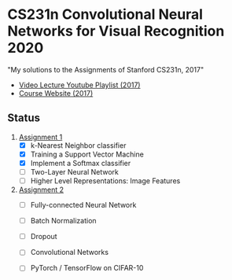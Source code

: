 # CS231n Convolutional Neural Networks for Visual Recognition 2020

"My solutions to the Assignments of Stanford CS231n, 2017"<br>

- [Video Lecture Youtube Playlist (2017)](https://www.youtube.com/playlist?list=PLC1qU-LWwrF64f4QKQT-Vg5Wr4qEE1Zxk)
- [Course Website (2017)](http://cs231n.stanford.edu/2017/)

## Status
1. [Assignment 1](./assignment1/assignment1.md)
    * [x] k-Nearest Neighbor classifier
    * [x] Training a Support Vector Machine
    * [x] Implement a Softmax classifier
    * [ ] Two-Layer Neural Network
    * [ ] Higher Level Representations: Image Features

2. [Assignment 2](./assignment2/assignment2.md)
    * [ ] Fully-connected Neural Network
    * [ ] Batch Normalization
    * [ ] Dropout
    * [ ] Convolutional Networks
    * [ ] PyTorch / TensorFlow on CIFAR-10


